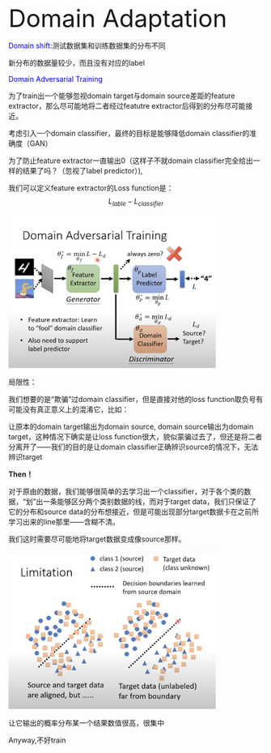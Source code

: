 <font size=8>Domain Adaptation</font>



<font color=blue>Domain shift:</font>测试数据集和训练数据集的分布不同



新分布的数据量较少，而且没有对应的label



<font color=blue>Domain Adversarial Training</font>



为了train出一个能够忽视domain target与domain source差距的feature extractor，那么尽可能地将二者经过featutre extractor后得到的分布尽可能接近。



考虑引入一个domain classifier，最终的目标是能够降低domain classifier的准确度（GAN）



为了防止feature extractor一直输出0（这样子不就domain classifier完全给出一样的结果了吗？（忽视了label predictor）),

我们可以定义feature extractor的Loss function是：
$$L_{lable}-L_{classifier}$$



<img src="../深度学习笔记（理论）/imgCollect/DA(1).png" alt="DA(1)" style="zoom:40%;" />

局限性：

我们想要的是“欺骗”过domain classifier，但是直接对他的loss function取负号有可能没有真正意义上的混淆它，比如：



让原本的domain target输出为domain source, domain source输出为domain target，这种情况下确实是让loss function很大，貌似蒙骗过去了，但还是将二者分离开了——我们的目的是让domain classifier正确辨识source的情况下，无法辨识target



**Then！**

对于原由的数据，我们能够很简单的去学习出一个classifier，对于各个类的数据，“划”出一条能够区分两个类别数据的线，而对于target data，我们只保证了它的分布和source data的分布想接近，但是可能出现部分target数据卡在之前所学习出来的line那里——含糊不清。

我们这时需要尽可能地将target数据变成像source那样。

<img src="../深度学习笔记（理论）/imgCollect/DA(2).png" alt="DA(2)" style="zoom:40%;" />



让它输出的概率分布某一个结果数值很高，很集中



Anyway,不好train

